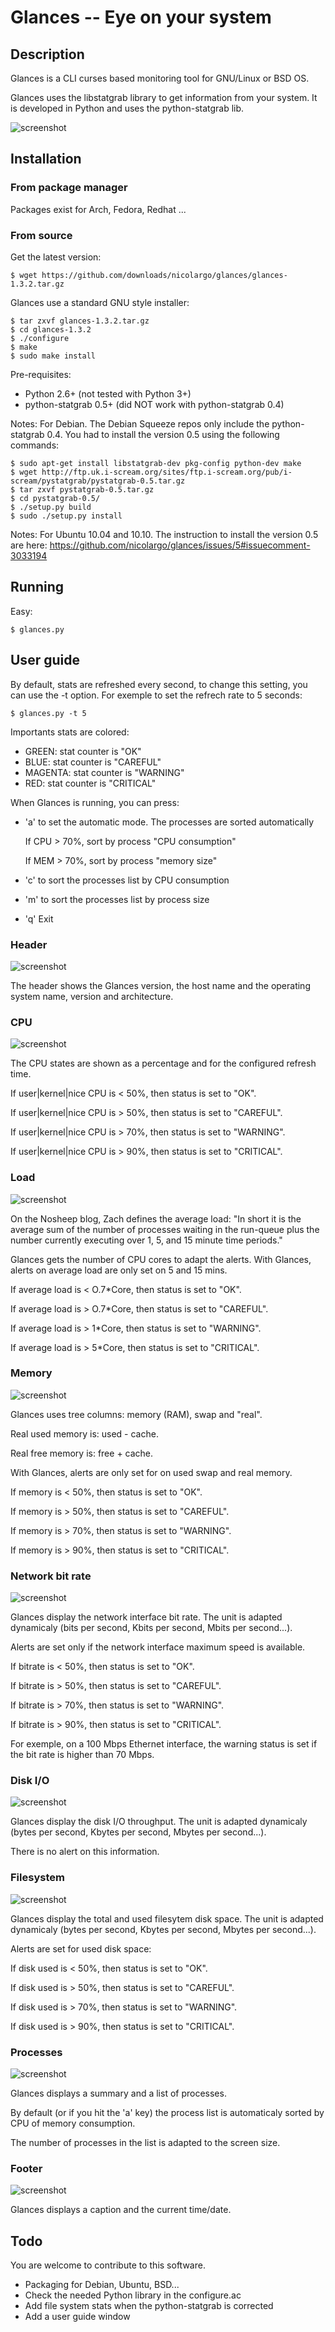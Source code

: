 Glances -- Eye on your system
=============================

## Description

Glances is a CLI curses based monitoring tool for GNU/Linux or BSD OS.

Glances uses the libstatgrab library to get information from your system.
It is developed in Python and uses the python-statgrab lib.

![screenshot](https://github.com/nicolargo/glances/raw/master/screenshot.png)

## Installation

### From package manager

Packages exist for Arch, Fedora, Redhat ...

### From source

Get the latest version:

	$ wget https://github.com/downloads/nicolargo/glances/glances-1.3.2.tar.gz

Glances use a standard GNU style installer:

	$ tar zxvf glances-1.3.2.tar.gz
	$ cd glances-1.3.2
	$ ./configure
	$ make
	$ sudo make install

Pre-requisites:

* Python 2.6+ (not tested with Python 3+)
* python-statgrab 0.5+ (did NOT work with python-statgrab 0.4)

Notes: For Debian.
The Debian Squeeze repos only include the python-statgrab 0.4.
You had to install the version 0.5 using the following commands:

	$ sudo apt-get install libstatgrab-dev pkg-config python-dev make
	$ wget http://ftp.uk.i-scream.org/sites/ftp.i-scream.org/pub/i-scream/pystatgrab/pystatgrab-0.5.tar.gz
	$ tar zxvf pystatgrab-0.5.tar.gz
	$ cd pystatgrab-0.5/
	$ ./setup.py build
	$ sudo ./setup.py install

Notes: For Ubuntu 10.04 and 10.10. 
The instruction to install the version 0.5 are here: 
https://github.com/nicolargo/glances/issues/5#issuecomment-3033194

## Running

Easy:

	$ glances.py

## User guide

By default, stats are refreshed every second, to change this setting, you can
use the -t option. For exemple to set the refrech rate to 5 seconds:

	$ glances.py -t 5

Importants stats are colored:

* GREEN:   stat counter is "OK"
* BLUE:    stat counter is "CAREFUL"
* MAGENTA: stat counter is "WARNING"
* RED:     stat counter is "CRITICAL"

When Glances is running, you can press:

* 'a' to set the automatic mode. The processes are sorted automatically

    If CPU > 70%, sort by process "CPU consumption"

    If MEM > 70%, sort by process "memory size"

* 'c' to sort the processes list by CPU consumption
* 'm' to sort the processes list by process size
* 'q' Exit

### Header

![screenshot](https://github.com/nicolargo/glances/raw/master/doc/header.png)

The header shows the Glances version, the host name and the operating 
system name, version and architecture.

### CPU

![screenshot](https://github.com/nicolargo/glances/raw/master/doc/cpu.png)

The CPU states are shown as a percentage and for the configured refresh 
time.

If user|kernel|nice CPU is < 50%, then status is set to "OK".

If user|kernel|nice CPU is > 50%, then status is set to "CAREFUL".

If user|kernel|nice CPU is > 70%, then status is set to "WARNING".

If user|kernel|nice CPU is > 90%, then status is set to "CRITICAL".

### Load

![screenshot](https://github.com/nicolargo/glances/raw/master/doc/load.png)

On the Nosheep blog, Zach defines the average load: "In short it is the 
average sum of the number of processes waiting in the run-queue plus the 
number currently executing over 1, 5, and 15 minute time periods."

Glances gets the number of CPU cores to adapt the alerts. With Glances, 
alerts on average load are only set on 5 and 15 mins. 

If average load is < O.7*Core, then status is set to "OK".

If average load is > O.7*Core, then status is set to "CAREFUL".

If average load is > 1*Core, then status is set to "WARNING".

If average load is > 5*Core, then status is set to "CRITICAL".

### Memory

![screenshot](https://github.com/nicolargo/glances/raw/master/doc/mem.png)

Glances uses tree columns: memory (RAM), swap and "real".

Real used memory is: used - cache.

Real free memory is: free + cache.

With Glances, alerts are only set for on used swap and real memory.

If memory is < 50%, then status is set to "OK".

If memory is > 50%, then status is set to "CAREFUL".

If memory is > 70%, then status is set to "WARNING".

If memory is > 90%, then status is set to "CRITICAL".

### Network bit rate

![screenshot](https://github.com/nicolargo/glances/raw/master/doc/network.png)

Glances display the network interface bit rate. The unit is adapted 
dynamicaly (bits per second, Kbits per second, Mbits per second...).

Alerts are set only if the network interface maximum speed is available.

If bitrate is < 50%, then status is set to "OK".

If bitrate is > 50%, then status is set to "CAREFUL".

If bitrate is > 70%, then status is set to "WARNING".

If bitrate is > 90%, then status is set to "CRITICAL".

For exemple, on a 100 Mbps Ethernet interface, the warning status is set 
if the bit rate is higher than 70 Mbps.

### Disk I/O

![screenshot](https://github.com/nicolargo/glances/raw/master/doc/diskio.png)

Glances display the disk I/O throughput. The unit is adapted dynamicaly 
(bytes per second, Kbytes per second, Mbytes per second...).

There is no alert on this information.

### Filesystem

![screenshot](https://github.com/nicolargo/glances/raw/master/doc/fs.png)

Glances display the total and used filesytem disk space. The unit is 
adapted dynamicaly (bytes per second, Kbytes per second, Mbytes per 
second...).

Alerts are set for used disk space:

If disk used is < 50%, then status is set to "OK".

If disk used is > 50%, then status is set to "CAREFUL".

If disk used is > 70%, then status is set to "WARNING".

If disk used is > 90%, then status is set to "CRITICAL".

### Processes

![screenshot](https://github.com/nicolargo/glances/raw/master/doc/processlist.png)

Glances displays a summary and a list of processes.

By default (or if you hit the 'a' key) the process list is automaticaly 
sorted by CPU of memory consumption.

The number of processes in the list is adapted to the screen size.

### Footer

![screenshot](https://github.com/nicolargo/glances/raw/master/doc/footer.png)

Glances displays a caption and the current time/date.

## Todo

You are welcome to contribute to this software.

* Packaging for Debian, Ubuntu, BSD...
* Check the needed Python library in the configure.ac
* Add file system stats when the python-statgrab is corrected
* Add a user guide window

